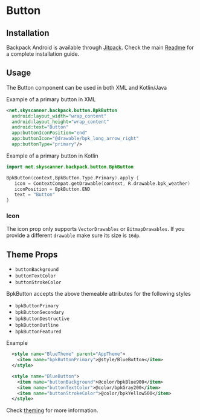 # Button

## Installation

Backpack Android is available through [Jitpack](https://jitpack.io/#Skyscanner/backpack-android). Check the main [Readme](https://github.com/skyscanner/backpack-android#installation) for a complete installation guide.

## Usage

The Button component can be used in both XML and Kotlin/Java

Example of a primary button in XML

```xml
<net.skyscanner.backpack.button.BpkButton
  android:layout_width="wrap_content"
  android:layout_height="wrap_content"
  android:text="Button"
  app:buttonIconPosition="end"
  app:buttonIcon="@drawable/bpk_long_arrow_right"
  app:buttonType="primary"/>
```

Example of a primary button in Kotlin

```Kotlin
import net.skyscanner.backpack.button.BpkButton

BpkButton(context,BpkButton.Type.Primary).apply {
   icon = ContextCompat.getDrawable(context, R.drawable.bpk_weather)
   iconPosition = BpkButton.END
   text = "Button"
}
```

### Icon

The icon prop only supports `VectorDrawables` or `BitmapDrawables`. If you provide a different `drawable` make sure
its size is `16dp`.

## Theme Props

- `buttonBackground`
- `buttonTextColor`
- `buttonStrokeColor`

BpkButton accepts the above themeable attributes for the following styles

- `bpkButtonPrimary`
- `bpkButtonSecondary`
- `bpkButtonDestructive`
- `bpkButtonOutline`
- `bpkButtonFeatured`

Example

```xml
  <style name="BlueTheme" parent="AppTheme">
    <item name="bpkButtonPrimary">@style/BlueButton</item>
  </style>

  <style name="BlueButton">
    <item name="buttonBackground">@color/bpkBlue900</item>
    <item name="buttonTextColor">@color/bpkGray200</item>
    <item name="buttonStrokeColor">@color/bpkYellow500</item>
  </style>

```

Check [theming](https://github.com/Skyscanner/backpack-android/blob/master/docs/THEMING.md) for more information.


